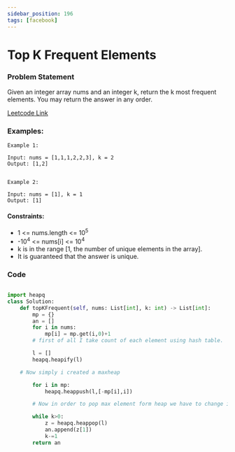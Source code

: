 ```yaml
---
sidebar_position: 196
tags: [facebook]
---
```


# Top K Frequent Elements

### Problem Statement

Given an integer array nums and an integer k, return the k most frequent elements. You may return the answer in any order.

[Leetcode Link](https://leetcode.com/problems/top-k-frequent-elements)

### Examples:

```
Example 1:

Input: nums = [1,1,1,2,2,3], k = 2
Output: [1,2]


Example 2:

Input: nums = [1], k = 1
Output: [1]
```

#### Constraints:

- 1 <= nums.length <= 10<sup>5</sup>
- -10<sup>4</sup> <= nums[i] <= 10<sup>4</sup>
- k is in the range [1, the number of unique elements in the array].
- It is guaranteed that the answer is unique.

### Code

```python title="Python Code"

import heapq
class Solution:
    def topKFrequent(self, nums: List[int], k: int) -> List[int]:
        mp = {}
        an = []
        for i in nums:
            mp[i] = mp.get(i,0)+1
        # first of all I take count of each element using hash table.

        l = []
        heapq.heapify(l)

    # Now simply i created a maxheap

        for i in mp:
            heapq.heappush(l,[-mp[i],i])

        # Now in order to pop max element form heap we have to change it in maxheap and in heap i am pushing the value and key pair in form of list so that when we pop the heap then the appended list with max value will pop first

        while k>0:
            z = heapq.heappop(l)
            an.append(z[1])
            k-=1
        return an



```
